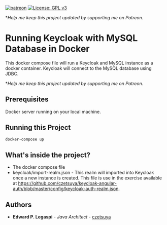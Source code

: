 [![patreon](https://c5.patreon.com/external/logo/become_a_patron_button.png)](https://www.patreon.com/bePatron?u=12280211)
[![License: GPL v3](https://img.shields.io/badge/License-GPLv3-blue.svg)](https://www.gnu.org/licenses/gpl-3.0)

**Help me keep this project updated by supporting me on Patreon.*

# Running Keycloak with MySQL Database in Docker

This docker compose file will run a Keycloak and MySQL instance as a docker container. Keycloak will connect to the MySQL database using JDBC.

**Help me keep this project updated by supporting me on Patreon.*

## Prerequisites

Docker server running on your local machine.

## Running this Project

```sh
docker-compose up
```

## What's inside the project?

 - The docker compose file
 - keycloak/import-realm.json - This realm will imported into Keycloak once a new instance is created. This file is use in the exercise available at https://github.com/czetsuya/keycloak-angular-auth/blob/master/config/keycloak-auth-realm.json.

## Authors

 * **Edward P. Legaspi** - *Java Architect* - [czetsuya](https://github.com/czetsuya)
